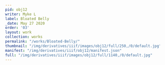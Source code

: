 ```yaml
---
pid: obj12
writer: Myke L
label: Bloated Belly
_date: May 27 2020
order: '03'
layout: work
collection: works
permalink: "/works/Bloated-Belly/"
thumbnail: "/img/derivatives/iiif/images/obj12/full/250,/0/default.jpg"
manifest: "/img/derivatives/iiif/obj12/manifest.json"
full: "/img/derivatives/iiif/images/obj12/full/1140,/0/default.jpg"
---
```

